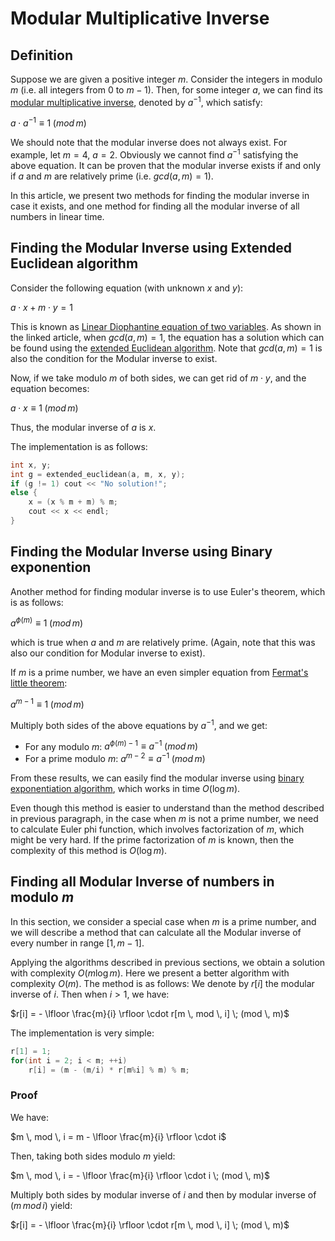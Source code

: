<!--?title Modular Inverse -->

# Modular Multiplicative Inverse

## Definition

Suppose we are given a positive integer $m$. Consider the integers in modulo $m$ (i.e. all integers from $0$ to $m-1$). Then, for some integer $a$, we can find its [modular multiplicative inverse](http://en.wikipedia.org/wiki/Modular_multiplicative_inverse), denoted by $a ^ {-1}$, which satisfy:

$a \cdot a^{-1} \equiv 1 \; (mod \, m)$

We should note that the modular inverse does not always exist. For example, let $m = 4$, $a = 2$. Obviously we cannot find $a^{-1}$ satisfying the above equation. It can be proven that the modular inverse exists if and only if $a$ and $m$ are relatively prime (i.e. $gcd(a, m) = 1$).

In this article, we present two methods for finding the modular inverse in case it exists, and one method for finding all the modular inverse of all numbers in linear time.

## Finding the Modular Inverse using Extended Euclidean algorithm

Consider the following equation (with unknown $x$ and $y$):

$a \cdot x + m \cdot y = 1$

This is known as [Linear Diophantine equation of two variables](./algebra/linear-diophantine-equation.html). As shown in the linked article, when $gcd(a, m) = 1$, the equation has a solution which can be found using the [extended Euclidean algorithm](http://en.wikipedia.org/wiki/Extended_Euclidean_algorithm). Note that $gcd(a, m) = 1$ is also the condition for the Modular inverse to exist.

Now, if we take modulo $m$ of both sides, we can get rid of $m \cdot y$, and the equation becomes:

$a \cdot x \equiv 1 \; (mod \, m)$

Thus, the modular inverse of $a$ is $x$.

The implementation is as follows:

```cpp
int x, y;
int g = extended_euclidean(a, m, x, y);
if (g != 1) cout << "No solution!";
else {
    x = (x % m + m) % m;
    cout << x << endl;
}
```

## Finding the Modular Inverse using Binary exponention

Another method for finding modular inverse is to use Euler's theorem, which is as follows:

$a ^ {\phi (m)} \equiv 1 \; (mod \, m)$

which is true when $a$ and $m$ are relatively prime. (Again, note that this was also our condition for Modular inverse to exist).

If $m$ is a prime number, we have an even simpler equation from [Fermat's little theorem](http://en.wikipedia.org/wiki/Fermat's_little_theorem):

$a ^ {m - 1} \equiv 1 \; (mod \, m)$

Multiply both sides of the above equations by $a ^ {-1}$, and we get:

* For any modulo $m$: $a ^ {\phi (m) - 1} \equiv a ^{-1} \; (mod \, m)$
* For a prime modulo $m$: $a ^ {m - 2} \equiv a ^ {-1} \; (mod \, m)$

From these results, we can easily find the modular inverse using [binary exponentiation algorithm](./algebra/binary-exp.html), which works in time $O(\log m)$.

Even though this method is easier to understand than the method described in previous paragraph, in the case when $m$ is not a prime number, we need to calculate Euler phi function, which involves factorization of $m$, which might be very hard. If the prime factorization of $m$ is known, then the complexity of this method is $O(\log m)$.

## Finding all Modular Inverse of numbers in modulo $m$

In this section, we consider a special case when $m$ is a prime number, and we will describe a method that can calculate all the Modular inverse of every number in range $[1, m-1]$.

Applying the algorithms described in previous sections, we obtain a solution with complexity $O(m \log m)$. Here we present a better algorithm with complexity $O(m)$. The method is as follows: We denote by $r[i]$ the modular inverse of $i$. Then when $i > 1$, we have:

$r[i] = - \lfloor \frac{m}{i} \rfloor \cdot r[m \, mod \, i] \; (mod \, m)$

The implementation is very simple:

```cpp
r[1] = 1;
for(int i = 2; i < m; ++i)
    r[i] = (m - (m/i) * r[m%i] % m) % m;
```

### Proof

We have:

$m \, mod \, i = m -  \lfloor \frac{m}{i} \rfloor \cdot i$

Then, taking both sides modulo $m$ yield:

$m \, mod \, i = - \lfloor \frac{m}{i} \rfloor \cdot i \; (mod \, m)$

Multiply both sides by modular inverse of $i$ and then by modular inverse of $(m \, mod \, i)$ yield:

$r[i] = - \lfloor \frac{m}{i} \rfloor \cdot r[m \, mod \, i] \; (mod \, m)$


